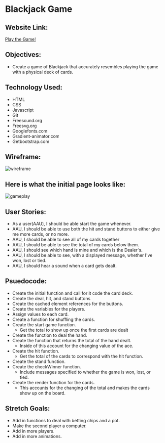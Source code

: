 # Blackjack Game  


## Website Link:  

[Play the Game!](unit1-blackjack.surge.sh)

## Objectives:
* Create a game of Blackjack that accurately resembles playing the game with a physical deck of cards.


## Technology Used:
* HTML
* CSS
* Javascript
* Git
* Freesound.org
* Freesvg.org
* Googlefonts.com
* Gradient-animator.com
* Getbootstrap.com


## Wireframe:  
![wireframe](https://i.imgur.com/aeY8AjV.png)

## Here is what the initial page looks like:
![gameplay](https://i.imgur.com/joBs6QG.png)


## User Stories:
* As a user(AAU), I should be able start the game whenever.
* AAU, I should be able to use both the hit and stand buttons to either give me more cards, or no more.
* AAU, I should be able to see all of my cards together
* AAU, I should be able to see the total of my cards below them.
* AAU, I should see which hand is mine and which is the Dealer's.
* AAU, I should be able to see, with a displayed message, whether I've won, lost or tied.
* AAU, I should hear a sound when a card gets dealt.


## Psuedocode:   
* Create the initial function and call for it code the card deck.
* Create the deal, hit, and stand buttons.
* Create the cached element references for the buttons.
* Create the variables for the players.
* Assign values to each card.
* Create a function for shuffling the cards.
* Create the start game function.
  * Get the total to show up once the first cards are dealt
* Create the function to deal the hand.
* Create the function that returns the total of the hand dealt.
  * Inside of this account for the changing value of the ace.
* Create the hit function.
  * Get the total of the cards to correspond with the hit function.
* Create the stand function.
* Create the checkWinner function.
  * Include messages specified to whether the game is won, lost, or tied.
* Create the render function for the cards.
  * This accounts for the changing of the total and makes the cards show up on the board.



## Stretch Goals:
* Add in functions to deal with betting chips and a pot.
* Make the second player a computer.
* Add in more players.
* Add in more animations.
  